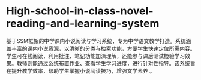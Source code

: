 # High-school-in-class-novel-reading-and-learning-system
基于SSM框架的中学课内小说阅读与学习系统，专为中学语文教学打造。系统涵盖丰富的课内小说资源，以清晰的分类与检索功能，方便学生快速定位所需内容。学生可在线阅读，利用批注、笔记功能加深理解，还能参与课后测试检验学习效果。教师则能通过系统布置作业、查看学生学习进度，进行针对性指导。该系统旨在提升教学效率，帮助学生掌握小说阅读技巧，增强文学素养 。 
